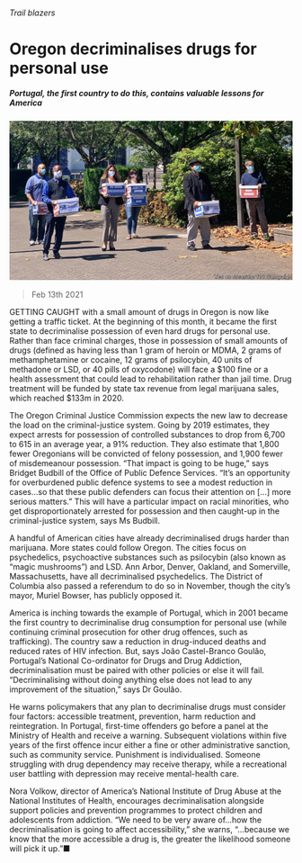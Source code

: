 ###### Trail blazers

# Oregon decriminalises drugs for personal use 

##### Portugal, the first country to do this, contains valuable lessons for America 

![image](images/20210213_usp503.jpg) 

> Feb 13th 2021 


GETTING CAUGHT with a small amount of drugs in Oregon is now like getting a traffic ticket. At the beginning of this month, it became the first state to decriminalise possession of even hard drugs for personal use. Rather than face criminal charges, those in possession of small amounts of drugs (defined as having less than 1 gram of heroin or MDMA, 2 grams of methamphetamine or cocaine, 12 grams of psilocybin, 40 units of methadone or LSD, or 40 pills of oxycodone) will face a $100 fine or a health assessment that could lead to rehabilitation rather than jail time. Drug treatment will be funded by state tax revenue from legal marijuana sales, which reached $133m in 2020.


The Oregon Criminal Justice Commission expects the new law to decrease the load on the criminal-justice system. Going by 2019 estimates, they expect arrests for possession of controlled substances to drop from 6,700 to 615 in an average year, a 91% reduction. They also estimate that 1,800 fewer Oregonians will be convicted of felony possession, and 1,900 fewer of misdemeanour possession. “That impact is going to be huge,” says Bridget Budbill of the Office of Public Defence Services. “It’s an opportunity for overburdened public defence systems to see a modest reduction in cases...so that these public defenders can focus their attention on […] more serious matters.” This will have a particular impact on racial minorities, who get disproportionately arrested for possession and then caught-up in the criminal-justice system, says Ms Budbill.



A handful of American cities have already decriminalised drugs harder than marijuana. More states could follow Oregon. The cities focus on psychedelics, psychoactive substances such as psilocybin (also known as “magic mushrooms”) and LSD. Ann Arbor, Denver, Oakland, and Somerville, Massachusetts, have all decriminalised psychedelics. The District of Columbia also passed a referendum to do so in November, though the city’s mayor, Muriel Bowser, has publicly opposed it.


America is inching towards the example of Portugal, which in 2001 became the first country to decriminalise drug consumption for personal use (while continuing criminal prosecution for other drug offences, such as trafficking). The country saw a reduction in drug-induced deaths and reduced rates of HIV infection. But, says João Castel-Branco Goulão, Portugal’s National Co-ordinator for Drugs and Drug Addiction, decriminalisation must be paired with other policies or else it will fail. “Decriminalising without doing anything else does not lead to any improvement of the situation,” says Dr Goulão.


He warns policymakers that any plan to decriminalise drugs must consider four factors: accessible treatment, prevention, harm reduction and reintegration. In Portugal, first-time offenders go before a panel at the Ministry of Health and receive a warning. Subsequent violations within five years of the first offence incur either a fine or other administrative sanction, such as community service. Punishment is individualised. Someone struggling with drug dependency may receive therapy, while a recreational user battling with depression may receive mental-health care.


Nora Volkow, director of America’s National Institute of Drug Abuse at the National Institutes of Health, encourages decriminalisation alongside support policies and prevention programmes to protect children and adolescents from addiction. “We need to be very aware of…how the decriminalisation is going to affect accessibility,” she warns, “…because we know that the more accessible a drug is, the greater the likelihood someone will pick it up.”■

